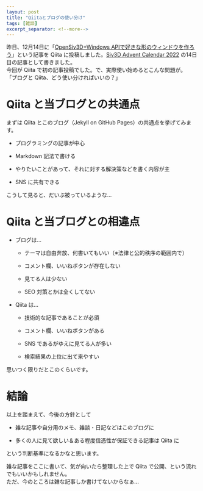 ```yaml
---
layout: post
title: "Qiitaとブログの使い分け"
tags: [雑談]
excerpt_separator: <!--more-->
---
```


昨日、12月14日に「[OpenSiv3D+Windows APIで好きな形のウィンドウを作ろう](https://qiita.com/yotio/items/3e1f418668fc5fa441c0)」という記事を Qiita に投稿しました。[Siv3D Advent Calendar 2022](https://qiita.com/advent-calendar/2022/siv3d)  の14日目の記事として書きました。  
今回が Qiita で初の記事投稿でした。で、実際使い始めるとこんな問題が。  
「ブログと Qiita、どう使い分ければいいの？」

<!--more-->

# Qiita と当ブログとの共通点

まずは Qiita とこのブログ（Jekyll on GitHub Pages）の共通点を挙げてみます。

- プログラミングの記事が中心

- Markdown 記法で書ける

- やりたいことがあって、それに対する解決策などを書く内容が主

- SNS に共有できる

こうして見ると、だいぶ被っているような…  

# Qiita と当ブログとの相違点

- ブログは…
  
  - テーマは自由奔放、何書いてもいい（※法律と公的秩序の範囲内で）
  
  - コメント欄、いいねボタンが存在しない
  
  - 見てる人は少ない
  
  - SEO 対策とかは全くしてない

- Qiita は…
  
  - 技術的な記事であることが必須
  
  - コメント欄、いいねボタンがある
  
  - SNS であるがゆえに見てる人が多い
  
  - 検索結果の上位に出て来やすい

思いつく限りだとこのくらいです。

# 結論

以上を踏まえて、今後の方針として

- 雑な記事や自分用のメモ、雑談・日記などはこのブログに

- 多くの人に見て欲しい＆ある程度信憑性が保証できる記事は Qiita に

という判断基準になるかなと思います。  

雑な記事をここに書いて、気が向いたら整理した上で Qiita で公開、という流れでもいいかもしれません。  
ただ、今のところは雑な記事しか書けてないからなぁ…
